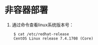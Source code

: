 # 非容器部署
1. 通过命令查看linux系统版本号：
```shell
    $ cat /etc/redhat-release
    CentOS Linux release 7.4.1708 (Core)
```
